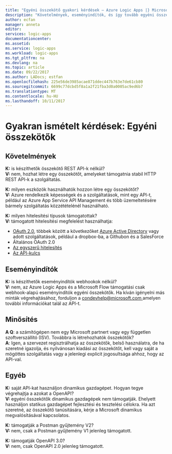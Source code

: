```yaml
---
title: "Egyéni összekötő gyakori kérdések – Azure Logic Apps |} Microsoft Docs"
description: "Követelmények, eseményindítók, és így tovább egyéni összekötők létrehozásával kapcsolatos gyakori kérdések"
author: ecfan
manager: anneta
editor: 
services: logic-apps
documentationcenter: 
ms.assetid: 
ms.service: logic-apps
ms.workload: logic-apps
ms.tgt_pltfrm: na
ms.devlang: na
ms.topic: article
ms.date: 09/22/2017
ms.author: LADocs; estfan
ms.openlocfilehash: 225e56de3985acae871ddec447b763e7de61cb80
ms.sourcegitcommit: 6699c77dcbd5f8a1a2f21fba3d0a0005ac9ed6b7
ms.translationtype: MT
ms.contentlocale: hu-HU
ms.lasthandoff: 10/11/2017
---
```

# <a name="faq-custom-connectors"></a>Gyakran ismételt kérdések: Egyéni összekötők

## <a name="requirements"></a>Követelmények

**K:** is készíthetők összekötő REST API-k nélkül? </br>
**V:** nem, hozhat létre egy összekötőt, amelyeket támogatnia stabil HTTP REST API-k a szolgáltatás. 

**K:** milyen eszközök használhatók hozzon létre egy összekötőt? </br>
**V:** Azure rendelkezik képességek és a szolgáltatások, mint egy API-t, például az Azure App Service API Management és több üzemeltetésére bármely szolgáltatás közzétételénél használható.

**K:** milyen hitelesítési típusok támogatottak? </br>
**V:** támogatott hitelesítési megfelelést használhatja:

* [OAuth 2.0](https://oauth.net/2/), többek között a következőket [Azure Active Directory](https://azure.microsoft.com/develop/identity/) vagy adott szolgáltatások, például a dropbox-ba, a Githubon és a SalesForce
* Általános OAuth 2.0
* [Az egyszerű hitelesítés](https://swagger.io/docs/specification/authentication/basic-authentication/)
* [Az API-kulcs](https://swagger.io/docs/specification/authentication/api-keys/)

## <a name="triggers"></a>Eseményindítók

**K:** is készíthetők eseményindítók webhookok nélkül? </br>
**V:** nem, az Azure Logic Apps és a Microsoft Flow támogatási csak webhook-alapú eseményindítók egyéni összekötők. Ha kíván igényelni más minták végrehajtásához, forduljon a [ condevhelp@microsoft.com ](mailto:condevhelp@microsoft.com) amelyen további információkat talál az API-t.

## <a name="certification"></a>Minősítés

**A Q**: a számítógépen nem egy Microsoft partnert vagy egy független szoftverszállító (ISV). Továbbra is létrehozhatók összekötők? </br>
**A**: Igen, a szervezet regisztrálhatja az összekötők, belső használatra, de ha szeretné igazolja, és nyilvánosan kiadási az összekötőt, kell vagy saját a mögöttes szolgáltatás vagy a jelenlegi explicit jogosultsága ahhoz, hogy az API-val.

## <a name="other"></a>Egyéb

**K:** saját API-kat használjon dinamikus gazdagépet. Hogyan tegye végrehajtja a azokat a OpenAPI? </br>
**V:** egyéni összekötők dinamikus gazdagépek nem támogatják. Ehelyett használjon statikus gazdagépet fejlesztési és tesztelési célokra. Ha azt szeretné, az összekötő tanúsítására, kérje a Microsoft dinamikus megvalósításával kapcsolatos.

**K:** támogatják a Postman gyűjtemény V2? </br>
**V:** nem, csak a Postman gyűjtemény V1 jelenleg támogatott.

**K:** támogatják OpenAPI 3.0? </br>
**V:** nem, csak OpenAPI 2.0 jelenleg támogatott.